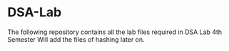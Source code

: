 # DSA-Lab
The following repository contains all the lab files required in DSA Lab 4th Semester
Will add the files of hashing later on. 
